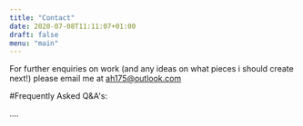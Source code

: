 ```yaml
---
title: "Contact"
date: 2020-07-08T11:11:07+01:00
draft: false
menu: "main"
---
```


For further enquiries on work (and any ideas on what pieces i should create next!) please email me at ah175@outlook.com

#Frequently Asked Q&A's:

....
